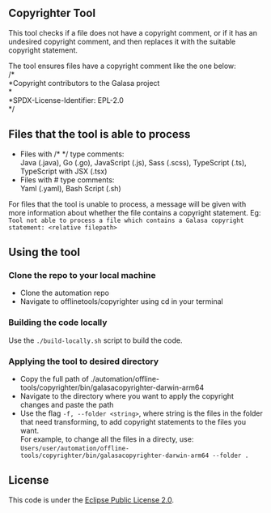 ## Copyrighter Tool
This tool checks if a file does not have a copyright comment, or if it has an undesired copyright comment, and then replaces it with the suitable copyright statement. 

The tool ensures files have a copyright comment like the one below:<br />
/*<br />
 *Copyright contributors to the Galasa project<br />
 *<br />
 *SPDX-License-Identifier: EPL-2.0<br />
 */<br />


## Files that the tool is able to process
- Files with /* */ type comments:<br />
    Java (.java), Go (.go), JavaScript (.js), Sass (.scss), TypeScript (.ts), TypeScript with JSX (.tsx)<br />
- Files with # type comments:<br />
    Yaml (.yaml), Bash Script (.sh)<br />

For files that the tool is unable to process, a message will be given with more information about whether the file contains a copyright statement. Eg:<br />
    `Tool not able to process a file which contains a Galasa copyright statement: <relative filepath>`


## Using the tool 

### Clone the repo to your local machine
- Clone the automation repo
- Navigate to offlinetools/copyrighter using cd in your terminal

### Building the code locally
Use the `./build-locally.sh` script to build the code.

### Applying the tool to desired directory
- Copy the full path of ./automation/offline-tools/copyrighter/bin/galasacopyrighter-darwin-arm64
- Navigate to the directory where you want to apply the copyright changes and paste the path
- Use the flag `-f, --folder <string>`, where string is the files in the folder that need transforming, to add copyright statements to the files you want.<br />
For example, to change all the files in a directy, use:<br />
    `Users/user/automation/offline-tools/copyrighter/bin/galasacopyrighter-darwin-arm64 --folder .`

 
## License
This code is under the [Eclipse Public License 2.0](https://github.com/galasa-dev/maven/blob/main/LICENSE).
